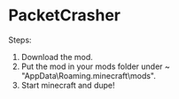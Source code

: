 # PacketCrasher

Steps: 
1) Download the mod.
2) Put the mod in your mods folder under ~ "AppData\Roaming\.minecraft\mods".
3) Start minecraft and dupe!
